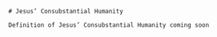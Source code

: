 
    # Jesus’ Consubstantial Humanity

    Definition of Jesus’ Consubstantial Humanity coming soon
    